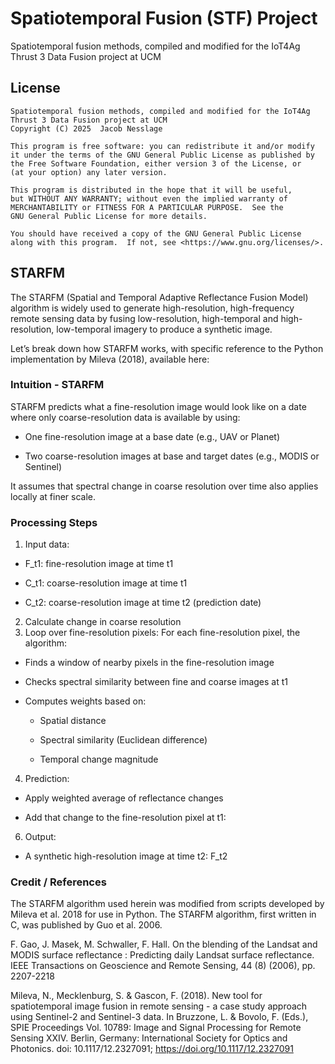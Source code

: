 # Spatiotemporal Fusion (STF) Project
Spatiotemporal fusion methods, compiled and modified for the IoT4Ag Thrust 3 Data Fusion project at UCM

## License

    Spatiotemporal fusion methods, compiled and modified for the IoT4Ag Thrust 3 Data Fusion project at UCM
    Copyright (C) 2025  Jacob Nesslage
    
    This program is free software: you can redistribute it and/or modify
    it under the terms of the GNU General Public License as published by
    the Free Software Foundation, either version 3 of the License, or
    (at your option) any later version.

    This program is distributed in the hope that it will be useful,
    but WITHOUT ANY WARRANTY; without even the implied warranty of
    MERCHANTABILITY or FITNESS FOR A PARTICULAR PURPOSE.  See the
    GNU General Public License for more details.

    You should have received a copy of the GNU General Public License
    along with this program.  If not, see <https://www.gnu.org/licenses/>.
    
## STARFM

The STARFM (Spatial and Temporal Adaptive Reflectance Fusion Model) algorithm is widely used to generate high-resolution, high-frequency remote sensing data by fusing low-resolution, high-temporal and high-resolution, low-temporal imagery to produce a synthetic image.

Let’s break down how STARFM works, with specific reference to the Python implementation by Mileva (2018), available here:

### Intuition - STARFM
STARFM predicts what a fine-resolution image would look like on a date where only coarse-resolution data is available by using:

-  One fine-resolution image at a base date (e.g., UAV or Planet)

-  Two coarse-resolution images at base and target dates (e.g., MODIS or Sentinel)

It assumes that spectral change in coarse resolution over time also applies locally at finer scale.

### Processing Steps
1. Input data:

- F_t1: fine-resolution image at time t1 

- C_t1: coarse-resolution image at time t1 
  
- C_t2: coarse-resolution image at time t2 (prediction date)

2. Calculate change in coarse resolution
3. Loop over fine-resolution pixels: For each fine-resolution pixel, the algorithm:

- Finds a window of nearby pixels in the fine-resolution image

- Checks spectral similarity between fine and coarse images at t1

- Computes weights based on:

  - Spatial distance

  - Spectral similarity (Euclidean difference)

  - Temporal change magnitude

4. Prediction:
- Apply weighted average of reflectance changes

- Add that change to the fine-resolution pixel at t1:
6. Output:
- A synthetic high-resolution image at time t2: F_t2

### Credit / References
The STARFM algorithm used herein was modified from scripts developed by Mileva et al. 2018 for use in Python. The STARFM algorithm, first written in C, was published by Guo et al. 2006.

F. Gao, J. Masek, M. Schwaller, F. Hall. On the blending of the Landsat and MODIS surface reflectance : Predicting daily Landsat surface reflectance. IEEE Transactions on Geoscience and Remote Sensing, 44 (8) (2006), pp. 2207-2218

Mileva, N., Mecklenburg, S. & Gascon, F. (2018). New tool for spatiotemporal image fusion in remote sensing - a case study approach using Sentinel-2 and Sentinel-3 data. In Bruzzone, L. & Bovolo, F. (Eds.), SPIE Proceedings Vol. 10789: Image and Signal Processing for Remote Sensing XXIV. Berlin, Germany: International Society for Optics and Photonics. doi: 10.1117/12.2327091; https://doi.org/10.1117/12.2327091
